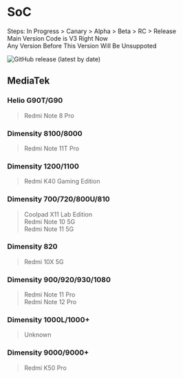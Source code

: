 # SoC
Steps: In Progress > Canary > Alpha > Beta > RC > Release   
Main Version Code is V3 Right Now   
Any Version Before This Version Will Be Unsuppoted   

![GitHub release (latest by date)](https://img.shields.io/github/v/release/naranyinyun/Apodidae?color=%23773bf9&label=Apodidae&style=flat-square)
## MediaTek
### Helio G90T/G90 <Badge type="tip" text="Release" />
> Redmi Note 8 Pro  
### Dimensity 8100/8000 <Badge type="tip" text="Release" />
> Redmi Note 11T Pro  
### Dimensity 1200/1100 <Badge type="tip" text="Release" />
> Redmi K40 Gaming Edition  
### Dimensity 700/720/800U/810 <Badge type="info" text="No Plan" />
> Coolpad X11 Lab Edition    
> Redmi Note 10 5G  
> Redmi Note 11 5G  
### Dimensity 820 <Badge type="info" text="No Plan" />
> Redmi 10X 5G   
### Dimensity 900/920/930/1080 <Badge type="info" text="No Plan" />
> Redmi Note 11 Pro  
> Redmi Note 12 Pro  
### Dimensity 1000L/1000+ <Badge type="info" text="No Plan" />
> Unknown
### Dimensity 9000/9000+ <Badge type="warning" text="Beta" />
> Redmi K50 Pro
